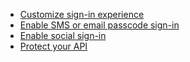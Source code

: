 - [Customize sign-in experience](../../customize-sie/README.md)
- [Enable SMS or email passcode sign-in](../../../tutorials/get-started/enable-passcode-sign-in.mdx)
- [Enable social sign-in](../../../tutorials/get-started/enable-social-sign-in.mdx)
- [Protect your API](../../protect-your-api/README.mdx)
